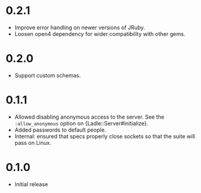 0.2.1
=====

- Improve error handling on newer versions of JRuby.
- Loosen open4 dependency for wider compatibility with other gems.

0.2.0
=====

- Support custom schemas.

0.1.1
=====

- Allowed disabling anonymous access to the server.  See the
  `:allow_anonymous` option on {Ladle::Server#initialize}.
- Added passwords to default people.
- Internal: ensured that specs properly close sockets so that the
  suite will pass on Linux.

0.1.0
=====

- Initial release
